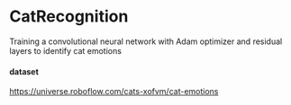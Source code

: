# CatRecognition


Training a convolutional neural network with Adam optimizer and residual layers to identify cat emotions


#### dataset

https://universe.roboflow.com/cats-xofvm/cat-emotions
